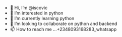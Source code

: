 - 👋 Hi, I’m @iscovic
- 👀 I’m interested in python 
- 🌱 I’m currently learning python
- 💞️ I’m looking to collaborate on python and backend
- 📫 How to reach me ...+2348093168283_whatsapp

<!---
iscovic/iscovic is a ✨ special ✨ repository because its `README.md` (this file) appears on your GitHub profile.
You can click the Preview link to take a look at your changes.
--->
